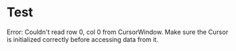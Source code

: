 # Test
Error: Couldn't read row 0, col 0 from CursorWindow.  Make sure the Cursor is initialized correctly before accessing data from it.


